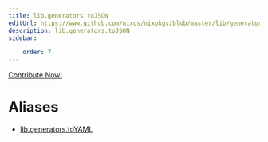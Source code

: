 ```yaml
---
title: lib.generators.toJSON
editUrl: https://www.github.com/nixos/nixpkgs/blob/master/lib/generators.nix#L260C12
description: lib.generators.toJSON
sidebar:

    order: 7
---
```


<a href="https://www.github.com/nixos/nixpkgs/blob/master/lib/generators.nix#L260C12">Contribute Now!</a>


# Aliases

- [lib.generators.toYAML](/nix-doc-comments/reference/lib/generators/lib-generators-toYAML)


